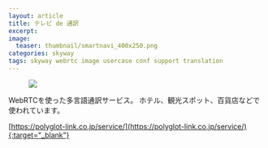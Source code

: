 ```yaml
---
layout: article
title: テレビ de 通訳
excerpt: 
image:
  teaser: thumbnail/smartnavi_400x250.png
categories: skyway
tags: skyway webrtc image usercase conf support translation
---
```


<figure>
	<img src="{{ site.url }}{{ site.baseurl }}/images/pages/smartnavi.gif">
</figure>

WebRTCを使った多言語通訳サービス。
ホテル、観光スポット、百貨店などで使われています。

[https://polyglot-link.co.jp/service/](https://polyglot-link.co.jp/service/){:target="_blank"}



